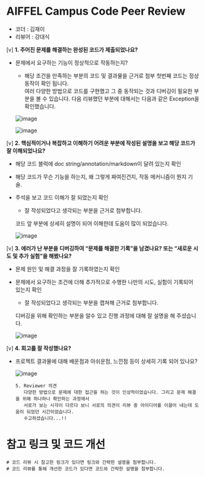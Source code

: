 # AIFFEL Campus Code Peer Review
- 코더 : 김재이
- 리뷰어 : 강대식


[v]  **1. 주어진 문제를 해결하는 완성된 코드가 제출되었나요?**
- 문제에서 요구하는 기능이 정상적으로 작동하는지? 
    - 해당 조건을 만족하는 부분의 코드 및 결과물을 근거로 첨부
 첫번째 코드는 정상 동작이 확인 됩니다.     
 여러 다양한 방법으로 코드를 구현했고 그 중 동작되는 것과 디버깅이 필요한 부분을 볼 수 있습니다.
 다음 리뷰했던 부분에 대해서는 다음과 같은 Exception을 확인했습니다.

  ![image](https://github.com/udoli3/AIFFEL_quest/assets/169737731/4e9f7cc1-7f31-489a-bb8a-321a8641e934)

  ![image](https://github.com/udoli3/AIFFEL_quest/assets/169737731/0737e24d-a206-4580-ba37-7f3de7141139)
  
    
[v]  **2. 핵심적이거나 복잡하고 이해하기 어려운 부분에 작성된 설명을 보고 해당 코드가 잘 이해되었나요?**
- 해당 코드 블럭에 doc string/annotation/markdown이 달려 있는지 확인
- 해당 코드가 무슨 기능을 하는지, 왜 그렇게 짜여진건지, 작동 메커니즘이 뭔지 기술.
- 주석을 보고 코드 이해가 잘 되었는지 확인
    - 잘 작성되었다고 생각되는 부분을 근거로 첨부합니다.

  코드 앞 부분에 상세히 설명이 되어 이해한데 도움이 많이 되었습니다.

  ![image](https://github.com/udoli3/AIFFEL_quest/assets/169737731/fba72f64-0658-4809-a9ac-17ca04561c01)

        
[v]  **3. 에러가 난 부분을 디버깅하여 “문제를 해결한 기록”을 남겼나요? 또는 “새로운 시도 및 추가 실험”을 해봤나요?**
- 문제 원인 및 해결 과정을 잘 기록하였는지 확인
- 문제에서 요구하는 조건에 더해 추가적으로 수행한 나만의 시도, 실험이 기록되어 있는지 확인
    - 잘 작성되었다고 생각되는 부분을 캡쳐해 근거로 첨부합니다.

   디버깅을 위해 확인하는 부분을 알수 있고 진행 과정에 대해 잘 설명을 해 주셨습니다.
 
   ![image](https://github.com/udoli3/AIFFEL_quest/assets/169737731/05d7377b-3293-4d8c-a205-f6bcbc9a6153)
    
        
[v]  **4. 회고를 잘 작성했나요?**
- 프로젝트 결과물에 대해 배운점과 아쉬운점, 느낀점 등이 상세히 기록 되어 있나요?

   ![image](https://github.com/udoli3/AIFFEL_quest/assets/169737731/0428ad7b-9b26-441f-89ef-716300f3545d)


      5. Reviewer 의견
         다양한 방법으로 문제에 대한 접근을 하는 것이 인상적이었습니다. 그리고 문제 해결을 위해 하나하나 확인하는 과정에서
         서로가 보는 시각이 다르다 보니 서로의 의견이 리뷰 중 아이디어를 이끌어 내는데 도움이 되었던 시간이었습니다.
         수고하셨습니다...!!

# 참고 링크 및 코드 개선
```
# 코드 리뷰 시 참고한 링크가 있다면 링크와 간략한 설명을 첨부합니다.
# 코드 리뷰를 통해 개선한 코드가 있다면 코드와 간략한 설명을 첨부합니다.
